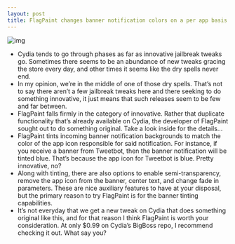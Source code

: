 ```yaml
---
layout: post
title: FlagPaint changes banner notification colors on a per app basis
---
```

![img](http://media.idownloadblog.com/wp-content/uploads/2012/11/FlagPaint-Featured.jpg)
* Cydia tends to go through phases as far as innovative jailbreak tweaks go. Sometimes there seems to be an abundance of new tweaks gracing the store every day, and other times it seems like the dry spells never end.
* In my opinion, we’re in the middle of one of those dry spells. That’s not to say there aren’t a few jailbreak tweaks here and there seeking to do something innovative, it just means that such releases seem to be few and far between.
* FlagPaint falls firmly in the category of innovative. Rather that duplicate functionality that’s already available on Cydia, the developer of FlagPaint sought out to do something original. Take a look inside for the details…
* FlagPaint tints incoming banner notification backgrounds to match the color of the app icon responsible for said notification. For instance, if you receive a banner from Tweetbot, then the banner notification will be tinted blue. That’s because the app icon for Tweetbot is blue. Pretty innovative, no?
* Along with tinting, there are also options to enable semi-transparency, remove the app icon from the banner, center text, and change fade in parameters. These are nice auxiliary features to have at your disposal, but the primary reason to try FlagPaint is for the banner tinting capabilities.
* It’s not everyday that we get a new tweak on Cydia that does something original like this, and for that reason I think FlagPaint is worth your consideration. At only $0.99 on Cydia’s BigBoss repo, I recommend checking it out. What say you?


